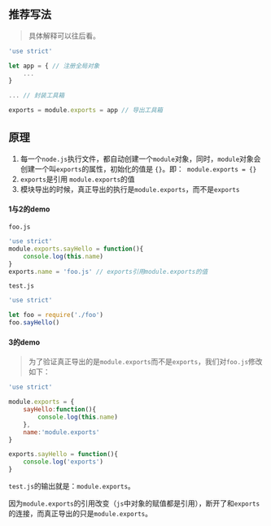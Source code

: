 ## 推荐写法
> 具体解释可以往后看。

```javascript
'use strict'

let app = { // 注册全局对象
    ...
}

... // 封装工具箱

exports = module.exports = app // 导出工具箱
```

## 原理
1. 每一个`node.js`执行文件，都自动创建一个`module`对象，同时，`module`对象会创建一个叫`exports`的属性，初始化的值是 `{}`。即：` module.exports = {}`
2. `exports`是引用 `module.exports`的值
3. 模块导出的时候，真正导出的执行是`module.exports`，而不是`exports`

#### 1与2的demo

`foo.js`

```javascript
'use strict'
module.exports.sayHello = function(){
    console.log(this.name)
}
exports.name = 'foo.js' // exports引用module.exports的值
```

`test.js`

```javascript
'use strict'

let foo = require('./foo')
foo.sayHello()
```

#### 3的demo
> 为了验证真正导出的是`module.exports`而不是`exports`，我们对`foo.js`修改如下：

```javascript
'use strict'

module.exports = {
    sayHello:function(){
        console.log(this.name)
    },
    name:'module.exports'
}

exports.sayHello = function(){
    console.log('exports')
}
```

`test.js`的输出就是：`module.exports`。

因为`module.exports`的引用改变（`js`中对象的赋值都是引用），断开了和`exports`的连接，而真正导出的只是`module.exports`。
